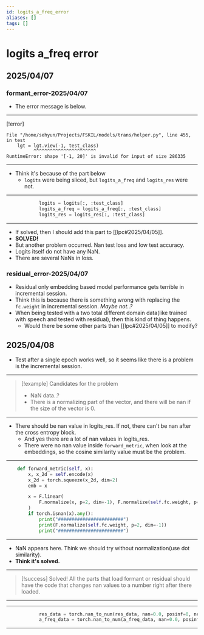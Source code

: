 ```yaml
---
id: logits_a_freq_error
aliases: []
tags: []
---
```


# logits a_freq error

## 2025/04/07

### formant_error-2025/04/07
- The error message is below.
---
[!error]
```log logits a_freq error
File "/home/sehyun/Projects/FSKIL/models/trans/helper.py", line 455, in test
    lgt = lgt.view(-1, test_class)
          ^^^^^^^^^^^^^^^^^^^^^^^
RuntimeError: shape '[-1, 20]' is invalid for input of size 286335
```
---

- Think it's because of the part below
  - `logits` were being sliced, but `logits_a_freq` and `logits_res` were not.

---
```python helper.py
            logits = logits[:, :test_class]
            logits_a_freq = logits_a_freq[:, :test_class]
            logits_res = logits_res[:, :test_class]
```
---

- If solved, then I should add this part to [[lpc#2025/04/05]].
- **SOLVED!**
- But another problem occurred. Nan test loss and low test accuracy.
- Logits itself do not have any NaN.
- There are several NaNs in loss.

### residual_error-2025/04/07
- Residual only embedding based model performance gets terrible in incremental session.
- Think this is because there is something wrong with replacing the `fc.weight` in
incremental session. *Maybe not..?*
- When being tested with a two total different domain data(like trained with speech and
  tested with residual), then this kind of thing happens.
  - Would there be some other parts than [[lpc#2025/04/05]] to modify?

## 2025/04/08
- Test after a single epoch works well, so it seems like there is a problem is the incremental session.
---
> [!example] Candidates for the problem
> - NaN data..?
> - There is a normalizing part of the vector, and there will be nan if the size of the vector is 0.
---
- There should be nan value in logits_res. If not, there can't be nan after the cross entropy block.
  - And yes there are a lot of nan values in logits_res.
  - There were no nan value inside `forward_metric`, when look at the embeddings, 
    so the cosine similarity value must be the problem.

---
```python Network.py forward_metric
    def forward_metric(self, x):
        x, x_2d = self.encode(x)
        x_2d = torch.squeeze(x_2d, dim=2)
        emb = x

        x = F.linear(
            F.normalize(x, p=2, dim=-1), F.normalize(self.fc.weight, p=2, dim=-1)
        )
        if torch.isnan(x).any():
            print("########################")
            print(F.normalize(self.fc.weight, p=2, dim=-1))
            print("########################")
```
---

- NaN appears here. Think we should try without normalization(use dot similarity).
- **Think it's solved.**
---

> [!success] Solved!
> All the parts that load formant or residual should have the code that changes nan values to a number
> right after there loaded.
---

---
```python nan_to_num
            res_data = torch.nan_to_num(res_data, nan=0.0, posinf=0, neginf=0)
            a_freq_data = torch.nan_to_num(a_freq_data, nan=0.0, posinf=0, neginf=0)
```
---
